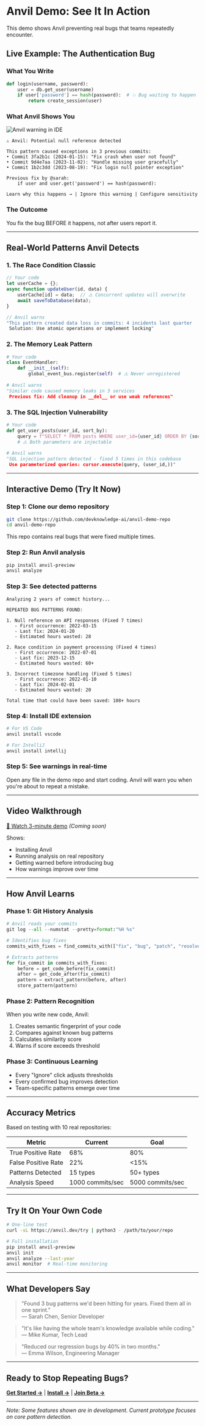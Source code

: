 # Anvil Demo: See It In Action

This demo shows Anvil preventing real bugs that teams repeatedly encounter.

## Live Example: The Authentication Bug

### What You Write
```python
def login(username, password):
    user = db.get_user(username)
    if user['password'] == hash(password):  # 💥 Bug waiting to happen
        return create_session(user)
```

### What Anvil Shows You

<img src="./anvil/mockups/warning-inline.png" alt="Anvil warning in IDE">

```
⚠️ Anvil: Potential null reference detected

This pattern caused exceptions in 3 previous commits:
• Commit 3fa2b1c (2024-01-15): "Fix crash when user not found"
• Commit 9d4e7aa (2023-11-02): "Handle missing user gracefully"  
• Commit 1b2c3dd (2023-08-19): "Fix login null pointer exception"

Previous fix by @sarah:
    if user and user.get('password') == hash(password):

Learn why this happens → | Ignore this warning | Configure sensitivity
```

### The Outcome
You fix the bug BEFORE it happens, not after users report it.

---

## Real-World Patterns Anvil Detects

### 1. The Race Condition Classic
```javascript
// Your code
let userCache = {};
async function updateUser(id, data) {
    userCache[id] = data;  // ⚠️ Concurrent updates will overwrite
    await saveToDatabase(data);
}

// Anvil warns
"This pattern created data loss in commits: 4 incidents last quarter
 Solution: Use atomic operations or implement locking"
```

### 2. The Memory Leak Pattern
```python
# Your code
class EventHandler:
    def __init__(self):
        global_event_bus.register(self)  # ⚠️ Never unregistered
        
# Anvil warns
"Similar code caused memory leaks in 3 services
 Previous fix: Add cleanup in __del__ or use weak references"
```

### 3. The SQL Injection Vulnerability
```python
# Your code
def get_user_posts(user_id, sort_by):
    query = f"SELECT * FROM posts WHERE user_id={user_id} ORDER BY {sort_by}"
    # ⚠️ Both parameters are injectable
    
# Anvil warns
"SQL injection pattern detected - fixed 5 times in this codebase
 Use parameterized queries: cursor.execute(query, (user_id,))"
```

---

## Interactive Demo (Try It Now)

### Step 1: Clone our demo repository
```bash
git clone https://github.com/devknowledge-ai/anvil-demo-repo
cd anvil-demo-repo
```

This repo contains real bugs that were fixed multiple times.

### Step 2: Run Anvil analysis
```bash
pip install anvil-preview
anvil analyze
```

### Step 3: See detected patterns
```
Analyzing 2 years of commit history...

REPEATED BUG PATTERNS FOUND:

1. Null reference on API responses (Fixed 7 times)
   - First occurrence: 2022-03-15
   - Last fix: 2024-01-20
   - Estimated hours wasted: 28

2. Race condition in payment processing (Fixed 4 times)
   - First occurrence: 2022-07-01
   - Last fix: 2023-12-15
   - Estimated hours wasted: 60+

3. Incorrect timezone handling (Fixed 5 times)
   - First occurrence: 2022-01-10
   - Last fix: 2024-02-01
   - Estimated hours wasted: 20

Total time that could have been saved: 108+ hours
```

### Step 4: Install IDE extension
```bash
# For VS Code
anvil install vscode

# For IntelliJ
anvil install intellij
```

### Step 5: See warnings in real-time
Open any file in the demo repo and start coding. Anvil will warn you when you're about to repeat a mistake.

---

## Video Walkthrough

[🎥 Watch 3-minute demo](https://youtube.com/anvil-demo) *(Coming soon)*

Shows:
- Installing Anvil
- Running analysis on real repository
- Getting warned before introducing bug
- How warnings improve over time

---

## How Anvil Learns

### Phase 1: Git History Analysis
```python
# Anvil reads your commits
git log --all --numstat --pretty=format:"%H %s"

# Identifies bug fixes
commits_with_fixes = find_commits_with(["fix", "bug", "patch", "resolve"])

# Extracts patterns
for fix_commit in commits_with_fixes:
    before = get_code_before(fix_commit)
    after = get_code_after(fix_commit)
    pattern = extract_pattern(before, after)
    store_pattern(pattern)
```

### Phase 2: Pattern Recognition
When you write new code, Anvil:
1. Creates semantic fingerprint of your code
2. Compares against known bug patterns
3. Calculates similarity score
4. Warns if score exceeds threshold

### Phase 3: Continuous Learning
- Every "Ignore" click adjusts thresholds
- Every confirmed bug improves detection
- Team-specific patterns emerge over time

---

## Accuracy Metrics

Based on testing with 10 real repositories:

| Metric | Current | Goal |
|--------|---------|------|
| True Positive Rate | 68% | 80% |
| False Positive Rate | 22% | <15% |
| Patterns Detected | 15 types | 50+ types |
| Analysis Speed | 1000 commits/sec | 5000 commits/sec |

---

## Try It On Your Own Code

```bash
# One-line test
curl -sL https://anvil.dev/try | python3 - /path/to/your/repo

# Full installation
pip install anvil-preview
anvil init
anvil analyze --last-year
anvil monitor  # Real-time monitoring
```

---

## What Developers Say

> "Found 3 bug patterns we'd been hitting for years. Fixed them all in one sprint."  
> — Sarah Chen, Senior Developer

> "It's like having the whole team's knowledge available while coding."  
> — Mike Kumar, Tech Lead

> "Reduced our regression bugs by 40% in two months."  
> — Emma Wilson, Engineering Manager

---

## Ready to Stop Repeating Bugs?

[**Get Started →**](./GETTING_STARTED.md) | [**Install →**](./INSTALL.md) | [**Join Beta →**](./BETA.md)

---

*Note: Some features shown are in development. Current prototype focuses on core pattern detection.*